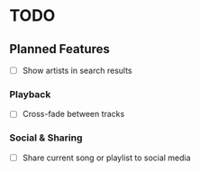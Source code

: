# TODO

## Planned Features
- [ ] Show artists in search results

### Playback
- [ ] Cross-fade between tracks

### Social & Sharing
- [ ] Share current song or playlist to social media